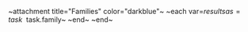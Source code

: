 ~attachment title="Families" color="darkblue"~
~each var=$results as=task~
~$task.family~
~end~
~end~
